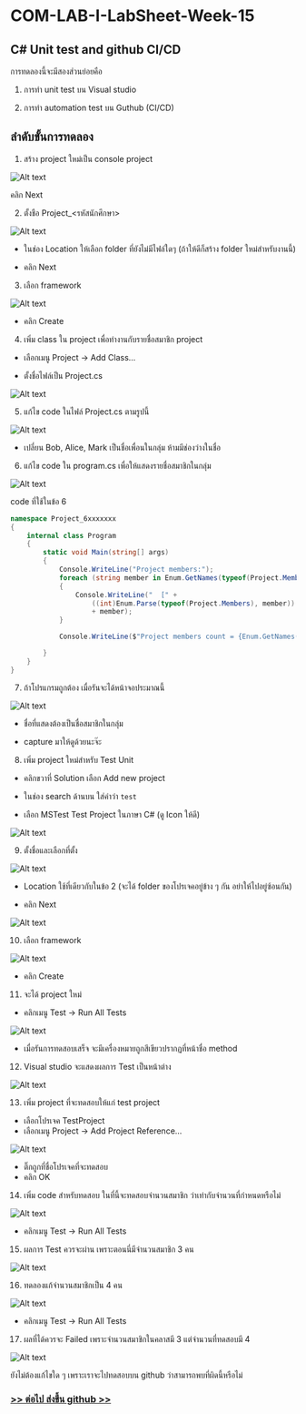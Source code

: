 # COM-LAB-I-LabSheet-Week-15
##  C# Unit test and github CI/CD

การทดลองนี้จะมีสองส่วนย่อยคือ 

1. การทำ unit test บน Visual studio

2. การทำ automation test บน Guthub (CI/CD)

##  ลำดับขั้นการทดลอง

1. สร้าง project ใหม่เป็น console project

![Alt text](./Pictures/Picture-01.png)

คลิก Next

2. ตั้งชือ Project_<รหัสนักศึกษา>

![Alt text](./Pictures/Picture-02.png)


- ในช่อง Location ให้เลือก folder ที่ยังไม่มีไฟล์ใดๆ (ถ้าให้ดีก็สร้าง folder ใหม่สำหรับงานนี้)

- คลิก Next

3. เลือก framework

![Alt text](./Pictures/Picture-03.png)

- คลิก Create

4. เพิ่ม class ใน project เพื่อทำงานกับรายชื่อสมาชิก project

- เลือกเมนู Project -> Add Class…

- ตั้งชื่อไฟล์เป็น Project.cs

![Alt text](./Pictures/Picture-04.png)

5. แก้ไข code ในไฟล์  Project.cs ตามรูปนี้

![Alt text](./Pictures/Picture-05.png)

- เปลี่ยน Bob, Alice, Mark เป็นชื่อเพื่อนในกลุ่ม ห้ามมีช่องว่างในชื่อ

6. แก้ไข code ใน program.cs เพื่อให้แสดงรายชื่อสมาชิกในกลุ่ม

![Alt text](./Pictures/Picture-06.png)

code ที่ใช้ในข้อ 6

```cs
namespace Project_6xxxxxxx
{
    internal class Program
    {
        static void Main(string[] args)
        {
            Console.WriteLine("Project members:");
            foreach (string member in Enum.GetNames(typeof(Project.Members)))
            {
                Console.WriteLine("  [" + 
                    ((int)Enum.Parse(typeof(Project.Members), member)).ToString() + "]: "
                    + member);
            }

            Console.WriteLine($"Project members count = {Enum.GetNames(typeof(Project.Members)).Length}");

        }
    }
}
```
7. ถ้าโปรแกรมถูกต้อง เมื่อรันจะได้หน้าจอประมาณนี้

![Alt text](./Pictures/Picture-07.png)

- ชื่อที่แสดงต้องเป็นชื่อสมาชิกในกลุ่ม 

- capture มาให้ดูด้วยนะจ๊ะ

8. เพิ่ม project ใหม่สำหรับ Test Unit

- คลิกขวาที่ Solution เลือก Add new project

- ในช่อง search ด้านบน ใส่คำว่า  `test`

- เลือก  MSTest Test Project ในภาษา C# (ดู Icon ให้ดี)

![Alt text](./Pictures/Picture-08.png)


9. ตั้งชื่อและเลือกที่ตั้ง

![Alt text](./Pictures/Picture-09.png)

- Location ใช้ที่เดียวกับในข้อ 2 (จะได้ folder ของโปรเจคอยู่ข้าง ๆ กัน อย่าให้ไปอยู่ซ้อนกัน)

- คลิก Next


![Alt text](image.png)


10. เลือก framework 

![Alt text](./Pictures/Picture-10.png)

- คลิก Create

11. จะได้ project ใหม่

- คลิกเมนู Test ->  Run All Tests

![Alt text](./Pictures/Picture-11.png)

- เมื่อรันการทดสอบเสร็จ จะมีเครื่องหมายถูกสีเขียวปรากฏที่หน้าชื่อ  method


12. Visual studio จะแสดงผลการ Test เป็นหน้าต่าง

![Alt text](./Pictures/Picture-12.png)

13. เพิ่ม project ที่จะทดสอบให้แก่ test project

- เลือกโปรเจค TestProject
- เลือกเมนู Project -> Add Project Reference...

![Alt text](./Pictures/Picture-13.png)

- ติ๊กถูกที่ชื่อโปรเจคที่จะทดสอบ 
- คลิก OK

14. เพิ่ม code สำหรับทดสอบ ในที่นี้จะทดสอบจำนวนสมาชิก ว่าเท่ากับจำนวนที่กำหนดหรือไม่

![Alt text](./Pictures/Picture-14.png)

- คลิกเมนู Test ->  Run All Tests

15. ผลการ Test ควรจะผ่าน เพราะตอนนี่มีจำนวนสมาชิก 3 คน

![Alt text](./Pictures/Picture-15.png)


16. ทดลองแก้จำนวนสมาชิกเป็น 4 คน

![Alt text](./Pictures/Picture-16.png)

- คลิกเมนู Test ->  Run All Tests

17. ผลที่ได้ควรจะ Failed เพราะจำนวนสมาชิกในคลาสมี 3 แต่จำนวนที่ทดสอบมี 4

![Alt text](./Pictures/Picture-17.png)


ยังไม่ต้องแก้ไขใด ๆ เพราะเราจะไปทดสอบบน github ว่าสามารถพบที่ผิดนี้หรือไม่

### [>> ต่อไป ส่งขึ้น github >>](./Labsheet-1.md)




